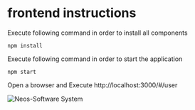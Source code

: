 # frontend instructions

Execute following command in order to install all components
```
npm install
```

Execute following command in order to start the application
```
npm start
```

Open a browser and Execute
http://localhost:3000/#/user


![Neos-Software System](https://www.dropbox.com/s/tuxp0wlbn2cbh1u/neossytem_front.png?dl=0)


